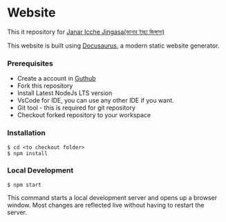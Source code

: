 # Website
This it repository for [Janar Icche Jingasa(জানার ইচ্ছা জিঙ্গাসা)](https://janaricchejingasa.in)

This website is built using [Docusaurus](https://docusaurus.io/), a modern static website generator.

### Prerequisites

- Create a account in [Guthub](github.com)
- Fork this repository
- Install Latest NodeJs LTS version
- VsCode for IDE, you can use any other IDE if you want.
- Git tool - this is required for git repository
- Checkout forked repository to your workspace


### Installation

```
$ cd <to checkout folder>
$ npm install
```

### Local Development

```
$ npm start
```

This command starts a local development server and opens up a browser window. Most changes are reflected live without having to restart the server.




